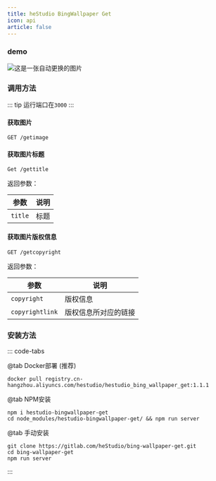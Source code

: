 ```yaml
---
title: heStudio BingWallpaper Get
icon: api
article: false
---
```


### demo
![这是一张自动更换的图片](https://hbwg.hestudio.org/getimage)

### 调用方法

::: tip
运行端口在`3000`
:::

#### 获取图片
```
GET /getimage
```

#### 获取图片标题
```
Get /gettitle
```

返回参数：

| 参数 | 说明 |
|---|---|
| `title` | 标题 |

#### 获取图片版权信息
```
GET /getcopyright
```

返回参数：

| 参数 | 说明 |
|---|---|
| `copyright` | 版权信息 |
| `copyrightlink` | 版权信息所对应的链接 |

### 安装方法

::: code-tabs

@tab Docker部署 (推荐)
```shell
docker pull registry.cn-hangzhou.aliyuncs.com/hestudio/hestudio_bing_wallpaper_get:1.1.1
```


@tab NPM安装
```shell
npm i hestudio-bingwallpaper-get
cd node_modules/hestudio-bingwallpaper-get/ && npm run server
```

@tab 手动安装
```shell
git clone https://gitlab.com/heStudio/bing-wallpaper-get.git
cd bing-wallpaper-get
npm run server
```

:::